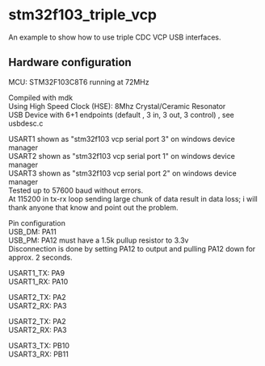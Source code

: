 # stm32f103_triple_vcp
An example to show how to use triple CDC VCP USB interfaces. 
## Hardware configuration
MCU: STM32F103C8T6 running at 72MHz

Compiled with mdk  
Using High Speed Clock (HSE): 8Mhz Crystal/Ceramic Resonator  
USB Device with 6+1 endpoints (default , 3 in, 3 out, 3 control) , see usbdesc.c  

USART1 shown as "stm32f103 vcp serial port 3" on windows device manager  
USART2 shown as "stm32f103 vcp serial port 1" on windows device manager  
USART3 shown as "stm32f103 vcp serial port 2" on windows device manager  
Tested up to 57600 baud without errors.  
At 115200 in tx-rx loop sending large chunk of data result in data loss; i will thank anyone that know and point out the problem.  

Pin configuration  
USB_DM: PA11  
USB_PM: PA12 must have a 1.5k pullup resistor to 3.3v  
Disconnection is done by setting PA12 to output and pulling PA12 down for approx. 2 seconds.  

USART1_TX: PA9  
USART1_RX: PA10  

USART2_TX: PA2  
USART2_RX: PA3  

USART2_TX: PA2  
USART2_RX: PA3  

USART3_TX: PB10  
USART3_RX: PB11  
